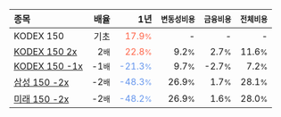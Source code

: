 | **종목** | **배율** | **1년** | **<small>변동성비용</small>** | **<small>금융비용</small>** | **<small>전체비용</small>** |
| :------- | -------: | ------: | --------------: | ------------: | ------------: |
| KODEX 150 | 기초 | <span style="color: tomato">17.9<small>%</small></span> | - | - | - |
| [KODEX 150 2x](/233740/) | 2<small>배</small> | <span style="color: tomato">22.8<small>%</small></span> | 9.2<small>%</small> | 2.7<small>%</small> | 11.6<small>%</small> |
| [KODEX 150 -1x](/251340/) | -1<small>배</small> | <span style="color: cornflowerblue">-21.3<small>%</small></span> | 9.7<small>%</small> | -2.7<small>%</small> | 7.2<small>%</small> |
| [삼성 150 -2x](/530107/) | -2<small>배</small> | <span style="color: cornflowerblue">-48.3<small>%</small></span> | 26.9<small>%</small> | 1.7<small>%</small> | 28.1<small>%</small> |
| [미래 150 -2x](/520057/) | -2<small>배</small> | <span style="color: cornflowerblue">-48.2<small>%</small></span> | 26.9<small>%</small> | 1.6<small>%</small> | 28.0<small>%</small> |